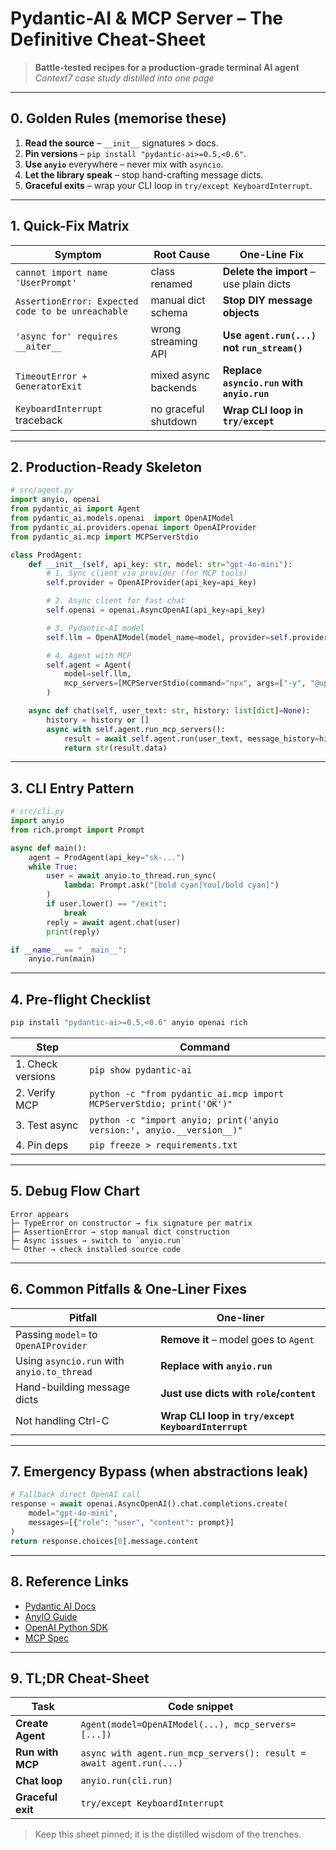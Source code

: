 # Pydantic-AI & MCP Server – The Definitive Cheat-Sheet
> **Battle-tested recipes for a production-grade terminal AI agent**  
> *Context7 case study distilled into one page*

---

## 0. Golden Rules (memorise these)

1. **Read the source** – `__init__` signatures > docs.
2. **Pin versions** – `pip install "pydantic-ai>=0.5,<0.6"`.
3. **Use `anyio`** everywhere – never mix with `asyncio`.
4. **Let the library speak** – stop hand-crafting message dicts.
5. **Graceful exits** – wrap your CLI loop in `try/except KeyboardInterrupt`.

---

## 1. Quick-Fix Matrix

| Symptom | Root Cause | One-Line Fix |
|---------|------------|--------------|
| `cannot import name 'UserPrompt'` | class renamed | **Delete the import** – use plain dicts |
| `AssertionError: Expected code to be unreachable` | manual dict schema | **Stop DIY message objects** |
| `'async for' requires __aiter__` | wrong streaming API | **Use `agent.run(...)` not `run_stream()`** |
| `TimeoutError + GeneratorExit` | mixed async backends | **Replace `asyncio.run` with `anyio.run`** |
| `KeyboardInterrupt` traceback | no graceful shutdown | **Wrap CLI loop in `try/except`** |

---

## 2. Production-Ready Skeleton

```python
# src/agent.py
import anyio, openai
from pydantic_ai import Agent
from pydantic_ai.models.openai  import OpenAIModel
from pydantic_ai.providers.openai import OpenAIProvider
from pydantic_ai.mcp import MCPServerStdio

class ProdAgent:
    def __init__(self, api_key: str, model: str="gpt-4o-mini"):
        # 1. Sync client via provider (for MCP tools)
        self.provider = OpenAIProvider(api_key=api_key)

        # 2. Async client for fast chat
        self.openai = openai.AsyncOpenAI(api_key=api_key)

        # 3. Pydantic-AI model
        self.llm = OpenAIModel(model_name=model, provider=self.provider)

        # 4. Agent with MCP
        self.agent = Agent(
            model=self.llm,
            mcp_servers=[MCPServerStdio(command="npx", args=["-y", "@upstash/context7-mcp"])]
        )

    async def chat(self, user_text: str, history: list[dict]=None):
        history = history or []
        async with self.agent.run_mcp_servers():
            result = await self.agent.run(user_text, message_history=history)
            return str(result.data)
```

---

## 3. CLI Entry Pattern

```python
# src/cli.py
import anyio
from rich.prompt import Prompt

async def main():
    agent = ProdAgent(api_key="sk-...")
    while True:
        user = await anyio.to_thread.run_sync(
            lambda: Prompt.ask("[bold cyan]You[/bold cyan]")
        )
        if user.lower() == "/exit":
            break
        reply = await agent.chat(user)
        print(reply)

if __name__ == "__main__":
    anyio.run(main)
```

---

## 4. Pre-flight Checklist

```bash
pip install "pydantic-ai>=0.5,<0.6" anyio openai rich
```

| Step | Command |
|------|---------|
| 1. Check versions | `pip show pydantic-ai` |
| 2. Verify MCP | `python -c "from pydantic_ai.mcp import MCPServerStdio; print('OK')"` |
| 3. Test async | `python -c "import anyio; print('anyio version:', anyio.__version__)"` |
| 4. Pin deps | `pip freeze > requirements.txt` |

---

## 5. Debug Flow Chart

```
Error appears
├─ TypeError on constructor → fix signature per matrix
├─ AssertionError → stop manual dict construction
├─ Async issues → switch to `anyio.run`
└─ Other → check installed source code
```

---

## 6. Common Pitfalls & One-Liner Fixes

| Pitfall | One-liner |
|---------|-----------|
| Passing `model=` to `OpenAIProvider` | **Remove it** – model goes to `Agent` |
| Using `asyncio.run` with `anyio.to_thread` | **Replace with `anyio.run`** |
| Hand-building message dicts | **Just use dicts with `role`/`content`** |
| Not handling Ctrl-C | **Wrap CLI loop in `try/except KeyboardInterrupt`** |

---

## 7. Emergency Bypass (when abstractions leak)

```python
# Fallback direct OpenAI call
response = await openai.AsyncOpenAI().chat.completions.create(
    model="gpt-4o-mini",
    messages=[{"role": "user", "content": prompt}]
)
return response.choices[0].message.content
```

---

## 8. Reference Links

- [Pydantic AI Docs](https://ai.pydantic.dev)  
- [AnyIO Guide](https://anyio.readthedocs.io)  
- [OpenAI Python SDK](https://github.com/openai/openai-python)  
- [MCP Spec](https://github.com/modelcontextprotocol/spec)

---

## 9. TL;DR Cheat-Sheet

| Task | Code snippet |
|------|--------------|
| **Create Agent** | `Agent(model=OpenAIModel(...), mcp_servers=[...])` |
| **Run with MCP** | `async with agent.run_mcp_servers(): result = await agent.run(...)` |
| **Chat loop** | `anyio.run(cli.run)` |
| **Graceful exit** | `try/except KeyboardInterrupt` |

> Keep this sheet pinned; it is the distilled wisdom of the trenches.
